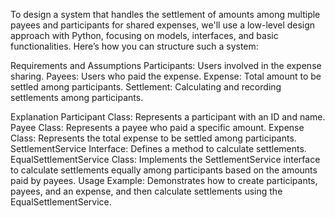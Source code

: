 To design a system that handles the settlement of amounts among multiple payees and participants for shared expenses, we'll use a low-level design approach with Python, focusing on models, interfaces, and basic functionalities. Here’s how you can structure such a system:

Requirements and Assumptions
Participants: Users involved in the expense sharing.
Payees: Users who paid the expense.
Expense: Total amount to be settled among participants.
Settlement: Calculating and recording settlements among participants.

Explanation
Participant Class: Represents a participant with an ID and name.
Payee Class: Represents a payee who paid a specific amount.
Expense Class: Represents the total expense to be settled among participants.
SettlementService Interface: Defines a method to calculate settlements.
EqualSettlementService Class: Implements the SettlementService interface to calculate settlements equally among participants based on the amounts paid by payees.
Usage Example: Demonstrates how to create participants, payees, and an expense, and then calculate settlements using the EqualSettlementService.